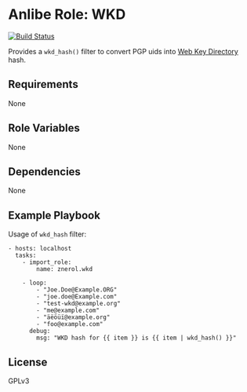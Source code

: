 Anlibe Role: WKD
================

[![Build Status](https://travis-ci.org/znerol/ansible-role-wkd.svg?branch=master)](https://travis-ci.org/znerol/ansible-role-wkd)

Provides a `wkd_hash()` filter to convert PGP uids into [Web Key Directory][1] hash.

Requirements
------------

None

Role Variables
--------------

None

Dependencies
------------

None

Example Playbook
----------------

Usage of `wkd_hash` filter:

    - hosts: localhost
      tasks:
        - import_role:
            name: znerol.wkd

        - loop:
            - "Joe.Doe@Example.ORG"
            - "joe.doe@Example.com"
            - "test-wkd@example.org"
            - "me@example.com"
            - "äëöüï@example.org"
            - "foo@example.com"
          debug:
            msg: "WKD hash for {{ item }} is {{ item | wkd_hash() }}"

License
-------

GPLv3

[1]: https://wiki.gnupg.org/WKD
